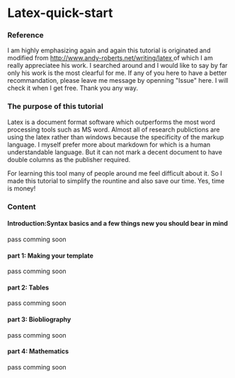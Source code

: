 # Latex-quick-start
### Reference
I am highly emphasizing again and again this tutorial is originated and modified from [http://www.andy-roberts.net/writing/latex
](http://www.andy-roberts.net/writing/latex
) of which I am really appreciatee his work. I searched around and I would like to say by far only his work is the most clearful for me. If any of you here to have a better recommandation, please leave me message by openning "Issue" here. I will check it when I get free. Thank you any way. 
### The purpose of this tutorial
Latex is a document format software which outperforms the most word processing tools such as MS word. Almost all of research publictions are using the latex rather than windows because the specificity of the markup language.
I myself prefer more about markdown for which is a human understandable language. But it can not mark a decent document to have double columns as the publisher required.

For learning this tool many of people around me feel difficult about it. So I made this tutorial to simplify the rountine and also save our time. Yes, time is money!

### Content
#### Introduction:Syntax basics and a few things new you should bear in mind
pass
comming soon
#### part 1: Making your template
pass
comming soon

#### part 2: Tables
pass
comming soon

#### part 3: Biobliography
pass
comming soon

#### part 4: Mathematics
pass
comming soon

